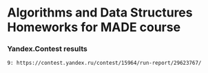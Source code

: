 # Algorithms and Data Structures Homeworks for MADE course

### Yandex.Contest results

	9: https://contest.yandex.ru/contest/15964/run-report/29623767/